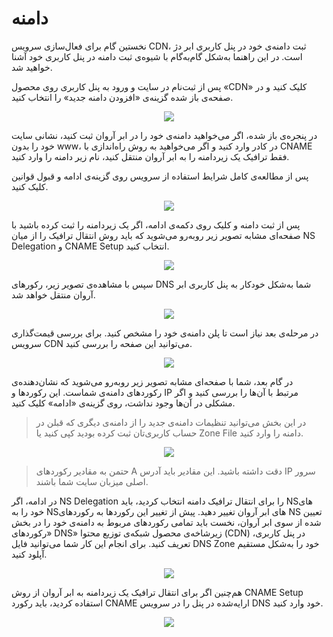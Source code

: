 # دامنه

نخستین گام برای فعال‌سازی سرویس CDN، ثبت دامنه‌ی خود در پنل کاربری ابر دژ است. در این راهنما به‌شکل گام‌به‌گام با شیوه‌ی ثبت دامنه در پنل کاربری خود آشنا خواهید شد.

پس از ثبت‌نام در سایت و ورود به پنل کاربری روی محصول «CDN» کلیک کنید و در صفحه‌ی باز شده گزینه‌ی «افزودن دامنه جدید» را انتخاب کنید.

<p align="center"><img src="/doc/assets/img/domain/add_domain.png"></p>

در پنجره‌ی باز شده، اگر می‌خواهید دامنه‌ی خود را در ابر آروان ثبت کنید، نشانی سایت خود را بدون www، در کادر وارد کنید و اگر می‌خواهید به روش راه‌اندازی با CNAME فقط ترافیک یک زیردامنه را به ابر آروان منتقل کنید، نام زیر دامنه را وارد کنید.

پس از مطالعه‌ی کامل شرایط استفاده از سرویس روی گزینه‌ی ادامه و قبول قوانین کلیک کنید.

<p align="center"><img src="/doc/assets/img/domain/enter.png"></p>

پس از ثبت دامنه و کلیک روی دکمه‌ی ادامه، اگر یک زیردامنه را ثبت کرده باشید با صفحه‌ای مشابه تصویر زیر روبه‌رو می‌شوید که باید روش انتقال ترافیک را از میان NS Delegation و CNAME Setup انتخاب کنید.

<p align="center"><img src="/doc/assets/img/domain/traffic.png"></p>

سپس با مشاهده‌ی تصویر زیر، رکورهای DNS شما به‌شکل خودکار به پنل کاربری ابر آروان منتقل خواهد شد.

<p align="center"><img src="/doc/assets/img/domain/import.png"></p>

در مرحله‌ی بعد نیاز است تا پلن دامنه‌ی خود را مشخص کنید. برای بررسی قیمت‌گذاری سرویس CDN می‌توانید این صفحه را بررسی کنید.

<p align="center"><img src="/doc/assets/img/domain/plan.png"></p>

در گام بعد، شما با صفحه‌ای مشابه تصویر زیر روبه‌رو می‌شوید که نشان‌دهنده‌ی رکوردهای دامنه‌ی شماست. این رکوردها و IP مرتبط با آن‌ها را بررسی کنید و اگر مشکلی در آن‌ها وجود نداشت، روی گزینه‌ی «ادامه» کلیک کنید.

> در این بخش می‌توانید تنظیمات دامنه‌ی جدید را از دامنه‌‌ی دیگری که قبلن در حساب‌ کاربری‌تان ثبت‌ کرده بودید کپی کنید یا Zone File دامنه را وارد کنید.

<p align="center"><img src="/doc/assets/img/domain/records.png"></p>

> حتمن به مقادیر رکوردهای A دقت داشته باشید. این مقادیر باید آدرس IP سرور اصلی میزبان سایت شما باشند.

در ادامه، اگر NS Delegation را برای انتقال ترافیک دامنه انتخاب کردید، باید NSهای خود را به NSهای ابر آروان تغییر دهید. پیش از تغییر این رکوردها به رکوردهای NS تعیین شده از سوی ابر آروان، نخست باید تمامی رکوردهای مربوط به دامنه‌ی خود را در بخش «رکوردهای DNS» زیرشاخه‌ی محصول شبکه‌ی توزیع محتوا (CDN) در پنل کاربری، تعریف کنید. برای انجام این کار شما می‌توانید فایل DNS Zone خود را به‌شکل مستقیم آپلود کنید.

<p align="center"><img src="/doc/assets/img/domain/ns.png"></p>

هم‌چنین اگر برای انتقال ترافیک یک زیردامنه به ابر آروان از روش CNAME Setup استفاده کردید، باید رکورد CNAME ارایه‌شده در پنل را در سرویس DNS خود وارد کنید.

<p align="center"><img src="/doc/assets/img/domain/cname.png"></p>